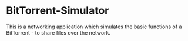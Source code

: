 # BitTorrent-Simulator

This is a networking application which simulates the basic functions of a BitTorrent - to share files over the network.

